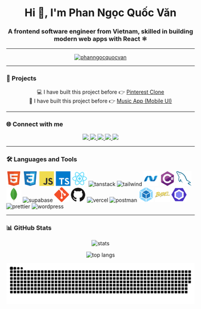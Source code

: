<h1 align="center">Hi 👋, I'm Phan Ngọc Quốc Văn</h1>
<h3 align="center">A frontend software engineer from Vietnam, skilled in building modern web apps with React ⚛️</h3>

---

<p align="center">
  <a href="https://github.com/ryo-ma/github-profile-trophy">
    <img src="https://github-profile-trophy.vercel.app/?username=phanngocquocvan&theme=onedark&margin-w=15&margin-h=15" alt="phanngocquocvan" />
  </a>
</p>

---

### 🚀 Projects

<p align="center">
  💻 I have built this project before 👉 <a href="https://clone-pinterest-wheat.vercel.app">Pinterest Clone</a> <br/>
  🎼 I have built this project before 👉 <a href="https://phanngocquocvan.github.io/app-music/">Music App (Mobile UI)</a>
</p>

---

### 🌐 Connect with me
<p align="center">
  <a href="https://zalo.me/0372594819" target="blank">
    <img src="https://img.shields.io/badge/Zalo-0068FF?style=for-the-badge&logo=zalo&logoColor=white"/>
  </a>
  <a href="https://www.linkedin.com/in/phan-ng%E1%BB%8Dc-qu%E1%BB%91c-v%C4%83n-280940301/" target="blank">
    <img src="https://img.shields.io/badge/LinkedIn-blue?style=for-the-badge&logo=linkedin&logoColor=white"/>
  </a>
  <a href="https://www.facebook.com/van.vui.ve.995608/" target="blank">
    <img src="https://img.shields.io/badge/Facebook-1877f2?style=for-the-badge&logo=facebook&logoColor=white"/>
  </a>
  <a href="https://www.instagram.com/van_vui_ve84/" target="blank">
    <img src="https://img.shields.io/badge/Instagram-e4405f?style=for-the-badge&logo=instagram&logoColor=white"/>
  </a>
  <a href="https://www.youtube.com/@vanvuive2222" target="blank">
    <img src="https://img.shields.io/badge/YouTube-ff0000?style=for-the-badge&logo=youtube&logoColor=white"/>
  </a>
</p>

---

### 🛠️ Languages and Tools

<p align="left">
  <!-- Frontend -->
  <img src="https://raw.githubusercontent.com/devicons/devicon/master/icons/html5/html5-original.svg" alt="html5" width="40" height="40"/>
  <img src="https://raw.githubusercontent.com/devicons/devicon/master/icons/css3/css3-original.svg" alt="css3" width="40" height="40"/>
  <img src="https://raw.githubusercontent.com/devicons/devicon/master/icons/javascript/javascript-original.svg" alt="javascript" width="40" height="40"/>
  <img src="https://raw.githubusercontent.com/devicons/devicon/master/icons/typescript/typescript-original.svg" alt="typescript" width="40" height="40"/>
  <img src="https://raw.githubusercontent.com/devicons/devicon/master/icons/react/react-original.svg" alt="react" width="40" height="40"/>
  <img src="https://avatars.githubusercontent.com/u/72518640?s=200&v=4" alt="tanstack" width="40" height="40"/> 
  <img src="https://www.vectorlogo.zone/logos/tailwindcss/tailwindcss-icon.svg" alt="tailwind" width="40" height="40"/>

  <!-- Backend -->
  <img src="https://raw.githubusercontent.com/devicons/devicon/master/icons/dot-net/dot-net-original.svg" alt=".NET" width="40" height="40"/>
  <img src="https://raw.githubusercontent.com/devicons/devicon/master/icons/csharp/csharp-original.svg" alt="csharp" width="40" height="40"/>
  <img src="https://raw.githubusercontent.com/devicons/devicon/master/icons/mysql/mysql-original.svg" alt="mysql" width="40" height="40"/>
  <img src="https://raw.githubusercontent.com/devicons/devicon/master/icons/mongodb/mongodb-original.svg" alt="mongodb" width="40" height="40"/>
  <img src="https://raw.githubusercontent.com/gilbarbara/logos/main/logos/supabase-icon.svg" alt="supabase" width="40" height="40"/>

  <!-- Tools -->
  <img src="https://raw.githubusercontent.com/devicons/devicon/master/icons/git/git-original.svg" alt="git" width="40" height="40"/>
  <img src="https://raw.githubusercontent.com/devicons/devicon/master/icons/github/github-original.svg" alt="github" width="40" height="40"/>
  <img src="https://cdn.worldvectorlogo.com/logos/vercel.svg" alt="vercel" width="40" height="40"/>
  <img src="https://www.vectorlogo.zone/logos/getpostman/getpostman-icon.svg" alt="postman" width="40" height="40"/>
  <img src="https://raw.githubusercontent.com/devicons/devicon/master/icons/webpack/webpack-original.svg" alt="webpack" width="40" height="40"/>
  <img src="https://raw.githubusercontent.com/devicons/devicon/master/icons/babel/babel-original.svg" alt="babel" width="40" height="40"/>
  <img src="https://raw.githubusercontent.com/devicons/devicon/master/icons/eslint/eslint-original.svg" alt="eslint" width="40" height="40"/>
  <img src="https://prettier.io/icon.png" alt="prettier" width="40" height="40"/>
  <img src="https://s.w.org/style/images/about/WordPress-logotype-simplified.png" alt="wordpress" width="40" height="40"/>
</p>


---

### 📊 GitHub Stats
<p align="center">
  <img src="https://github-readme-stats.vercel.app/api?username=phanngocquocvan&show_icons=true&theme=tokyonight" alt="stats" />
</p>

<p align="center">
  <img src="https://github-readme-stats.vercel.app/api/top-langs?username=phanngocquocvan&show_icons=true&locale=en&layout=compact&theme=tokyonight" alt="top langs" />
</p>

<div align="center">

  ![snake gif](https://github.com/PhanNgocQuocVan/PhanNgocQuocVan/blob/output/github-snake-dark.svg)

</div>
